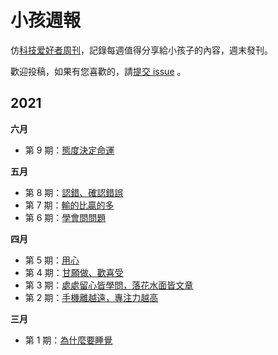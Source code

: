 # 小孩週報

仿[科技爱好者周刊](https://github.com/ruanyf/weekly)，記錄每週值得分享給小孩子的內容，週末發刊。

歡迎投稿，如果有您喜歡的，請[提交 issue](https://github.com/yangyangeschool/kid_weekly/issues) 。

## 2021

**六月**

- 第 9 期：[態度決定命運](./docs/issue-9.md)

**五月**

- 第 8 期：[認錯、確認錯誤](./docs/issue-8.md)
- 第 7 期：[輸的比贏的多](./docs/issue-7.md)
- 第 6 期：[學會問問題](docs/issue-6.md)

**四月**

- 第 5 期：[用心](docs/issue-5.md)
- 第 4 期：[甘願做、歡喜受](docs/issue-4.md)
- 第 3 期：[處處留心皆學問，落花水面皆文章](docs/issue-3.md)
- 第 2 期：[手機離越遠，專注力越高](docs/issue-2.md)

**三月**

- 第 1 期：[為什麼要睡覺](docs/issue-1.md)